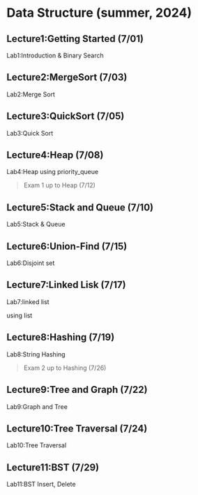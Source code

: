 # Data Structure (summer, 2024)
## Lecture1:Getting Started (7/01)
Lab1:Introduction & Binary Search
## Lecture2:MergeSort (7/03)
Lab2:Merge Sort
## Lecture3:QuickSort (7/05)
Lab3:Quick Sort
## Lecture4:Heap (7/08)
Lab4:Heap
using priority_queue

>Exam 1 up to Heap (7/12)
## Lecture5:Stack and Queue (7/10)
Lab5:Stack & Queue
## Lecture6:Union-Find (7/15)
Lab6:Disjoint set
## Lecture7:Linked Lisk (7/17)
Lab7:linked list

using list
## Lecture8:Hashing (7/19)
Lab8:String Hashing
>Exam 2 up to Hashing (7/26)
## Lecture9:Tree and Graph (7/22)
Lab9:Graph and Tree
## Lecture10:Tree Traversal (7/24)
Lab10:Tree Traversal

## Lecture11:BST (7/29)
Lab11:BST Insert, Delete
